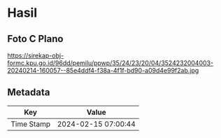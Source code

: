 # Hasil

## Foto C Plano

https://sirekap-obj-formc.kpu.go.id/96dd/pemilu/ppwp/35/24/23/20/04/3524232004003-20240214-160057--85e4ddf4-f38a-4f1f-bd90-a09d4e99f2ab.jpg


## Metadata

| Key        | Value               |
| ---------- | ------------------- |
| Time Stamp | 2024-02-15 07:00:44 |



